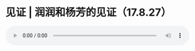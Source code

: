# 见证 | 润润和杨芳的见证（17.8.27）

<audio style="width: 100%;" preload="false" controls controlslist="nodownload"><source src="http://file.simai.life/audio/mp3/old/12184.mp3" type="audio/mpeg">Your browser does not support the audio element.</audio>


